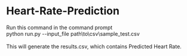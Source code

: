 # Heart-Rate-Prediction

Run this command in the command prompt<br>
python run.py --input_file path\to\csv\sample_test.csv<br>
<br>
This will generate the results.csv, which contains Predicted Heart Rate.
